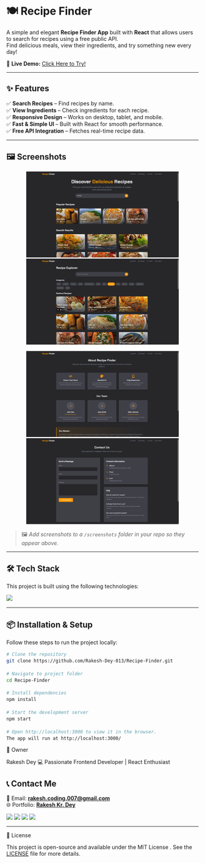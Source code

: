 # 🍽️ Recipe Finder  

A simple and elegant **Recipe Finder App** built with **React** that allows users to search for recipes using a free public API.  
Find delicious meals, view their ingredients, and try something new every day!  

🔗 **Live Demo:** [Click Here to Try!](https://rakesh-dey-013.github.io/Recipe-Finder/)  

---

## ✨ Features  

✅ **Search Recipes** – Find recipes by name.  
✅ **View Ingredients** – Check ingredients for each recipe.  
✅ **Responsive Design** – Works on desktop, tablet, and mobile.  
✅ **Fast & Simple UI** – Built with React for smooth performance.  
✅ **Free API Integration** – Fetches real-time recipe data.  

---

## 🖼️ Screenshots  

<p align="center">
  <img src="https://github.com/Rakesh-Dey-013/Recipe-Finder/blob/main/src/assets/one.png" width="400px" />
  <img src="https://github.com/Rakesh-Dey-013/Recipe-Finder/blob/main/src/assets/two.png" width="400px" />
</p>

<p align="center">
  <img src="https://github.com/Rakesh-Dey-013/Recipe-Finder/blob/main/src/assets/three.png" width="400px" />
  <img src="https://github.com/Rakesh-Dey-013/Recipe-Finder/blob/main/src/assets/four.png" width="400px" />
</p>

> 🖼️ *Add screenshots to a `/screenshots` folder in your repo so they appear above.*

---

## 🛠 Tech Stack  
This project is built using the following technologies:

<p>
  <img src="https://skillicons.dev/icons?i=html,css,react,tailwind,javascript,git,github" />
</p>

---

## 📦 Installation & Setup  

Follow these steps to run the project locally:  

```bash
# Clone the repository
git clone https://github.com/Rakesh-Dey-013/Recipe-Finder.git

# Navigate to project folder
cd Recipe-Finder

# Install dependencies
npm install

# Start the development server
npm start

# Open http://localhost:3000 to view it in the browser.
The app will run at http://localhost:3000/
```


👤 Owner

Rakesh Dey
💻 Passionate Frontend Developer | React Enthusiast

## 📞 Contact Me  

💌 Email: **rakesh.coding.007@gmail.com**  
🌐 Portfolio:   [**Rakesh Kr. Dey**](https://rakesh-dey-portfolio.netlify.app/)

<p>
  <a href="https://www.linkedin.com/in/rakeshdey007/"><img src="https://skillicons.dev/icons?i=linkedin" height="40" /></a>
  <a href="https://x.com/RD_Gaming796974?t=KjHhp857TH3bu5ze5qKNGA&s=09"><img src="https://skillicons.dev/icons?i=twitter" height="40" /></a>
  <a href="https://www.instagram.com/rakesh._._007?igsh=MXc3NGxxY2I0dnprMA=="><img src="https://skillicons.dev/icons?i=instagram" height="40" /></a>
  <a href="https://github.com/Rakesh-Dey-013"><img src="https://skillicons.dev/icons?i=github" height="40" /></a>
</p>


---


📜 License

This project is open-source and available under the MIT License
. See the [LICENSE](LICENSE) file for more details.